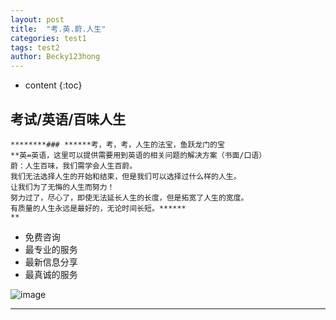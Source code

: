 ```yaml
---
layout: post
title:  "考.英.蔚.人生"
categories: test1
tags: test2
author: Becky123hong
---
```


* content
{:toc}

## 考试/英语/百味人生

```
********### ******考，考，考，人生的法宝，鱼跃龙门的宝
**英=英语，这里可以提供需要用到英语的相关问题的解决方案（书面/口语）
蔚：人生百味，我们需学会人生百蔚。
我们无法选择人生的开始和结束，但是我们可以选择过什么样的人生。
让我们为了无悔的人生而努力！
努力过了，尽心了，即使无法延长人生的长度，但是拓宽了人生的宽度。
有质量的人生永远是最好的，无论时间长短。******
**
```
- 免费咨询
- 最专业的服务
- 最新信息分享
- 最真诚的服务


![image](https://www.testwon.com/images/hot.jpg)

---
